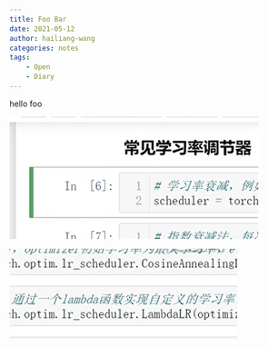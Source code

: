 ```yaml
---
title: Foo Bar
date: 2021-05-12
author: hailiang-wang
categories: notes
tags:
    - Open
    - Diary
---
```


hello foo

![](../media/assets/screenshot_20250208121241.png)

![](../media/assets/screenshot_20250208125746.png)
